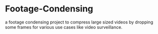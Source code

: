 # Footage-Condensing
a footage condensing project to compress large sized videos by dropping some frames for various use cases like video surveillance.
